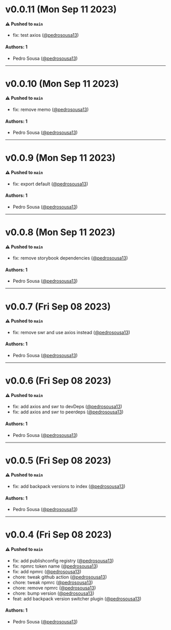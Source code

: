 # v0.0.11 (Mon Sep 11 2023)

#### ⚠️ Pushed to `main`

- fix: test axios ([@pedrosousa13](https://github.com/pedrosousa13))

#### Authors: 1

- Pedro Sousa ([@pedrosousa13](https://github.com/pedrosousa13))

---

# v0.0.10 (Mon Sep 11 2023)

#### ⚠️ Pushed to `main`

- fix: remove memo ([@pedrosousa13](https://github.com/pedrosousa13))

#### Authors: 1

- Pedro Sousa ([@pedrosousa13](https://github.com/pedrosousa13))

---

# v0.0.9 (Mon Sep 11 2023)

#### ⚠️ Pushed to `main`

- fix: export default ([@pedrosousa13](https://github.com/pedrosousa13))

#### Authors: 1

- Pedro Sousa ([@pedrosousa13](https://github.com/pedrosousa13))

---

# v0.0.8 (Mon Sep 11 2023)

#### ⚠️ Pushed to `main`

- fix: remove storybook dependencies ([@pedrosousa13](https://github.com/pedrosousa13))

#### Authors: 1

- Pedro Sousa ([@pedrosousa13](https://github.com/pedrosousa13))

---

# v0.0.7 (Fri Sep 08 2023)

#### ⚠️ Pushed to `main`

- fix: remove swr and use axios instead ([@pedrosousa13](https://github.com/pedrosousa13))

#### Authors: 1

- Pedro Sousa ([@pedrosousa13](https://github.com/pedrosousa13))

---

# v0.0.6 (Fri Sep 08 2023)

#### ⚠️ Pushed to `main`

- fix: add axios and swr to devDeps ([@pedrosousa13](https://github.com/pedrosousa13))
- fix: add axios and swr to peerdeps ([@pedrosousa13](https://github.com/pedrosousa13))

#### Authors: 1

- Pedro Sousa ([@pedrosousa13](https://github.com/pedrosousa13))

---

# v0.0.5 (Fri Sep 08 2023)

#### ⚠️ Pushed to `main`

- fix: add backpack versions to index ([@pedrosousa13](https://github.com/pedrosousa13))

#### Authors: 1

- Pedro Sousa ([@pedrosousa13](https://github.com/pedrosousa13))

---

# v0.0.4 (Fri Sep 08 2023)

#### ⚠️ Pushed to `main`

- fix: add publishconfig registry ([@pedrosousa13](https://github.com/pedrosousa13))
- fix: npmrc token name ([@pedrosousa13](https://github.com/pedrosousa13))
- fix: add npmrc ([@pedrosousa13](https://github.com/pedrosousa13))
- chore: tweak github action ([@pedrosousa13](https://github.com/pedrosousa13))
- chore: tweak npmrc ([@pedrosousa13](https://github.com/pedrosousa13))
- chore: remove npmrc ([@pedrosousa13](https://github.com/pedrosousa13))
- chore: bump version ([@pedrosousa13](https://github.com/pedrosousa13))
- feat: add backpack version switcher plugin ([@pedrosousa13](https://github.com/pedrosousa13))

#### Authors: 1

- Pedro Sousa ([@pedrosousa13](https://github.com/pedrosousa13))
